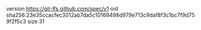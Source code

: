 version https://git-lfs.github.com/spec/v1
oid sha256:23e35ccacfec3012ab7da5c10169498d979e713c9daf8f3c1bc7f9d759f2f5c3
size 31
